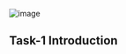 ![image](https://user-images.githubusercontent.com/94435318/154903228-5947a17f-d14b-414a-80fe-ed661cbef3d4.png)

Task-1 Introduction
-------------------

